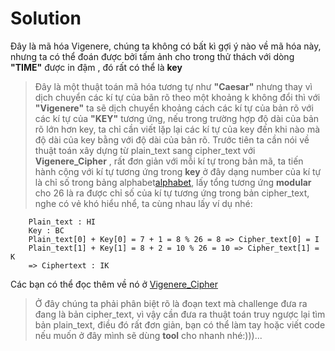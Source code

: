 # Solution

Đây là mã hóa Vigenere, chúng ta không có bất kì gợi ý nào về mã hóa này, nhưng ta có thể đoán được bởi tấm ảnh cho trong thử thách với dòng **"TIME"** được in đậm , đó rất có thể là **key**

> Đây là một thuật toán mã hóa tương tự như **"Caesar"** nhưng thay vì dịch chuyển các kí tự của bãn rõ theo một khoảng k không đổi thì với **"Vigenere"** ta sẽ dịch chuyển khoảng cách các kí tự của bản rõ với các kí tự của **"KEY"** tương ứng, nếu trong trường hợp độ dài của bản rõ lớn hơn key, ta chỉ cần viết lặp lại các kí tự của key đến khi nào mà độ dài của key bằng với độ dài của bản rõ.
> Trước tiên ta cần nói về thuật toán xây dựng từ plain_text sang cipher_text với **Vigenere_Cipher** , rất đơn giản với mỗi kí tự trong bản mã, ta tiến hành cộng với kí tự tương ứng trong **key** ở đây dạng number của kí tự là chỉ số trong bảng alphabet[alphabet](https://anhnguathena.vn/bang-chu-cai-tieng-anh-chuan-nhat-id774), lấy tổng tương ứng **modular** cho 26 là ra được chỉ số của kí tự tương ứng trong bản cipher_text, nghe có vẻ khó hiểu nhể, ta cùng nhau lấy ví dụ nhé:

```
    Plain_text : HI
    Key : BC
    Plain_text[0] + Key[0] = 7 + 1 = 8 % 26 = 8 => Cipher_text[0] = I
    Plain_text[1] + Key[1] = 8 + 2 = 10 % 26 = 10 => Cipher_text[1] = K
    => Ciphertext : IK
```

Các bạn có thể đọc thêm về nó ở [Vigenere_Cipher](https://vi.wikipedia.org/wiki/M%E1%BA%ADt_m%C3%A3_Vigen%C3%A8re#C%C3%A1ch_gi%E1%BA%A3i_m%C3%A3_Vigen%C3%A8re)

> Ở đây chúng ta phải phân biệt rõ là đoạn text mà challenge đưa ra đang là bản cipher_text, vì vậy cần đưa ra thuật toán truy ngược lại tìm bản plain_text, điều đó rất đơn giản, bạn có thể làm tay hoặc viết code nếu muốn ở đây mình sẽ dùng **tool** cho nhanh nhé:)))...
